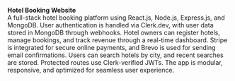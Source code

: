 **Hotel Booking Website**
<br>
A full-stack hotel booking platform using React.js, Node.js, Express.js, and MongoDB. User authentication is handled via Clerk.dev, 
with user data stored in MongoDB through webhooks. Hotel owners can register hotels, manage bookings, and track revenue through a 
real-time dashboard. Stripe is integrated for secure online payments, and Brevo is used for sending email confirmations. Users can 
search hotels by city, and recent searches are stored. Protected routes use Clerk-verified JWTs. The app is modular, responsive, 
and optimized for seamless user experience.
